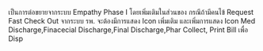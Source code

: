 เป็นการต่อขยายจากระบบ Empathy Phase I โดยเพิ่มเติมในส่วนของ กรณีถ้ามีคนไข้ Request Fast Check Out จากระบบ รพ. จะต้องมีการแสดง Icon เพิ่มเติม และเพิ่มการแสดง ​​Icon Med Discharge,Finacecial Discharge,Final Discharge,Phar Collect, Print Bill เพื่อ Disp